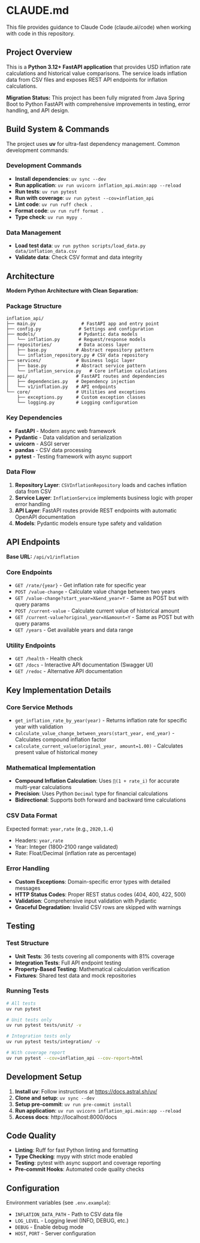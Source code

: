 # CLAUDE.md

This file provides guidance to Claude Code (claude.ai/code) when working with code in this repository.

## Project Overview

This is a **Python 3.12+ FastAPI application** that provides USD inflation rate calculations and historical value comparisons. The service loads inflation data from CSV files and exposes REST API endpoints for inflation calculations.

**Migration Status:** This project has been fully migrated from Java Spring Boot to Python FastAPI with comprehensive improvements in testing, error handling, and API design.

## Build System & Commands

The project uses **uv** for ultra-fast dependency management. Common development commands:

### Development Commands
- **Install dependencies**: `uv sync --dev`
- **Run application**: `uv run uvicorn inflation_api.main:app --reload`
- **Run tests**: `uv run pytest`
- **Run with coverage**: `uv run pytest --cov=inflation_api`
- **Lint code**: `uv run ruff check .`
- **Format code**: `uv run ruff format .`
- **Type check**: `uv run mypy .`

### Data Management
- **Load test data**: `uv run python scripts/load_data.py data/inflation_data.csv`
- **Validate data**: Check CSV format and data integrity

## Architecture

**Modern Python Architecture with Clean Separation:**

### Package Structure
```
inflation_api/
├── main.py                 # FastAPI app and entry point
├── config.py              # Settings and configuration
├── models/                # Pydantic data models
│   └── inflation.py       # Request/response models
├── repositories/          # Data access layer
│   ├── base.py           # Abstract repository pattern
│   └── inflation_repository.py # CSV data repository
├── services/             # Business logic layer  
│   ├── base.py           # Abstract service pattern
│   └── inflation_service.py   # Core inflation calculations
├── api/                  # FastAPI routes and dependencies
│   ├── dependencies.py   # Dependency injection
│   └── v1/inflation.py   # API endpoints
└── core/                 # Utilities and exceptions
    ├── exceptions.py     # Custom exception classes
    └── logging.py        # Logging configuration
```

### Key Dependencies
- **FastAPI** - Modern async web framework
- **Pydantic** - Data validation and serialization
- **uvicorn** - ASGI server
- **pandas** - CSV data processing
- **pytest** - Testing framework with async support

### Data Flow
1. **Repository Layer**: `CSVInflationRepository` loads and caches inflation data from CSV
2. **Service Layer**: `InflationService` implements business logic with proper error handling
3. **API Layer**: FastAPI routes provide REST endpoints with automatic OpenAPI documentation
4. **Models**: Pydantic models ensure type safety and validation

## API Endpoints

**Base URL:** `/api/v1/inflation`

### Core Endpoints
- `GET /rate/{year}` - Get inflation rate for specific year
- `POST /value-change` - Calculate value change between two years  
- `GET /value-change?start_year=X&end_year=Y` - Same as POST but with query params
- `POST /current-value` - Calculate current value of historical amount
- `GET /current-value?original_year=X&amount=Y` - Same as POST but with query params
- `GET /years` - Get available years and data range

### Utility Endpoints
- `GET /health` - Health check
- `GET /docs` - Interactive API documentation (Swagger UI)
- `GET /redoc` - Alternative API documentation

## Key Implementation Details

### Core Service Methods
- `get_inflation_rate_by_year(year)` - Returns inflation rate for specific year with validation
- `calculate_value_change_between_years(start_year, end_year)` - Calculates compound inflation factor
- `calculate_current_value(original_year, amount=1.00)` - Calculates present value of historical money

### Mathematical Implementation
- **Compound Inflation Calculation**: Uses `∏(1 + rate_i)` for accurate multi-year calculations
- **Precision**: Uses Python `Decimal` type for financial calculations
- **Bidirectional**: Supports both forward and backward time calculations

### CSV Data Format
Expected format: `year,rate` (e.g., `2020,1.4`)
- Headers: `year,rate`
- Year: Integer (1800-2100 range validated)
- Rate: Float/Decimal (inflation rate as percentage)

### Error Handling
- **Custom Exceptions**: Domain-specific error types with detailed messages
- **HTTP Status Codes**: Proper REST status codes (404, 400, 422, 500)
- **Validation**: Comprehensive input validation with Pydantic
- **Graceful Degradation**: Invalid CSV rows are skipped with warnings

## Testing

### Test Structure
- **Unit Tests**: 36 tests covering all components with 81% coverage
- **Integration Tests**: Full API endpoint testing
- **Property-Based Testing**: Mathematical calculation verification
- **Fixtures**: Shared test data and mock repositories

### Running Tests
```bash
# All tests
uv run pytest

# Unit tests only  
uv run pytest tests/unit/ -v

# Integration tests only
uv run pytest tests/integration/ -v

# With coverage report
uv run pytest --cov=inflation_api --cov-report=html
```

## Development Setup

1. **Install uv**: Follow instructions at https://docs.astral.sh/uv/
2. **Clone and setup**: `uv sync --dev`
3. **Setup pre-commit**: `uv run pre-commit install` 
4. **Run application**: `uv run uvicorn inflation_api.main:app --reload`
5. **Access docs**: http://localhost:8000/docs

## Code Quality

- **Linting**: Ruff for fast Python linting and formatting
- **Type Checking**: mypy with strict mode enabled
- **Testing**: pytest with async support and coverage reporting
- **Pre-commit Hooks**: Automated code quality checks

## Configuration

Environment variables (see `.env.example`):
- `INFLATION_DATA_PATH` - Path to CSV data file
- `LOG_LEVEL` - Logging level (INFO, DEBUG, etc.)
- `DEBUG` - Enable debug mode
- `HOST`, `PORT` - Server configuration